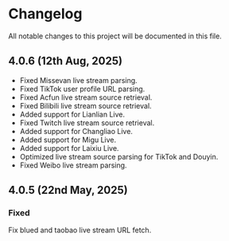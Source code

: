 # Changelog

All notable changes to this project will be documented in this file.


## 4.0.6 (12th Aug, 2025)

- Fixed Missevan live stream parsing. 
- Fixed TikTok user profile URL parsing. 
- Fixed Acfun live stream source retrieval. 
- Fixed Bilibili live stream source retrieval. 
- Added support for Lianlian Live. 
- Fixed Twitch live stream source retrieval. 
- Added support for Changliao Live. 
- Added support for Migu Live. 
- Added support for Laixiu Live. 
- Optimized live stream source parsing for TikTok and Douyin. 
- Fixed Weibo live stream parsing. 

## 4.0.5 (22nd May, 2025)

### Fixed

Fix blued and taobao live stream URL fetch.
